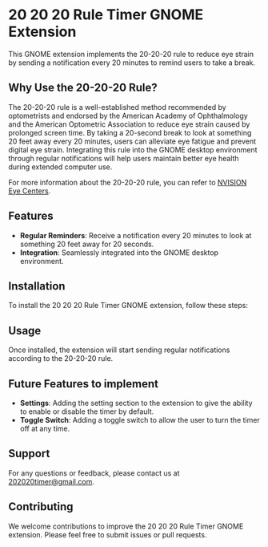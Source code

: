 # 20 20 20 Rule Timer GNOME Extension

This GNOME extension implements the 20-20-20 rule to reduce eye strain by sending a notification every 20 minutes to remind users to take a break.

## Why Use the 20-20-20 Rule?

The 20-20-20 rule is a well-established method recommended by optometrists and endorsed by the American Academy of Ophthalmology and the American Optometric Association to reduce eye strain caused by prolonged screen time. By taking a 20-second break to look at something 20 feet away every 20 minutes, users can alleviate eye fatigue and prevent digital eye strain. Integrating this rule into the GNOME desktop environment through regular notifications will help users maintain better eye health during extended computer use.

For more information about the 20-20-20 rule, you can refer to [NVISION Eye Centers](https://www.nvisioncenters.com/education/20-20-20-rule/).

## Features

- **Regular Reminders**: Receive a notification every 20 minutes to look at something 20 feet away for 20 seconds.
- **Integration**: Seamlessly integrated into the GNOME desktop environment.

## Installation

To install the 20 20 20 Rule Timer GNOME extension, follow these steps:


## Usage

Once installed, the extension will start sending regular notifications according to the 20-20-20 rule.

## Future Features to implement

- **Settings**: Adding the setting section to the extension to give the ability to enable or disable the timer by default.
- **Toggle Switch**: Adding a toggle switch to allow the user to turn the timer off at any time.

## Support

For any questions or feedback, please contact us at 202020timer@gmail.com.

## Contributing

We welcome contributions to improve the 20 20 20 Rule Timer GNOME extension. Please feel free to submit issues or pull requests.

